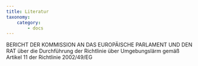 ```yaml
---
title: Literatur
taxonomy:
    category:
        - docs
---
```

BERICHT DER KOMMISSION AN DAS EUROPÄISCHE PARLAMENT UND DEN RAT über die Durchführung der Richtlinie über Umgebungslärm gemäß Artikel 11 der Richtlinie 2002/49/EG
